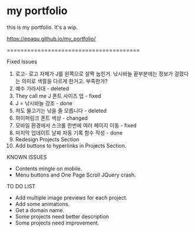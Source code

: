# my portfolio
this is my portfolio. It's a wip.

https://epaqu.github.io/my_portfolio/

=======================================

Fixed Issues
1) 로고- 로고 자체가 J를 왼쪽으로 살짝 눕힌거. 낚시바늘 끝부분에는 정보가 걸렸다는 의미로 색깔을 다르게 한거고. 부족한가?
2) 예수 가라사대 - deleted
3) They call me J 폰트 사이즈 업 - fixed
4) J = 낚시바늘 강조 - done
5) 저도 물고기는 낚을 줄 모릅니다 - deleted
6) 하이퍼링크 폰트 색상 - changed
7) 모바일 환경에서 스크롤 한번에 여러 페이지 이동 - fixed
8) 마지막 업데이트 날짜 자동 기록 함수 작성 - done
9) Redesign Projects Section
10) Add buttons to hyperlinks in Projects Section.


KNOWN ISSUES
* Contents mingle on mobile.
* Menu buttons and One Page Scroll JQuery crash.

TO DO LIST
* Add multiple image previews for each project.
* Add some animations.
* Get a domain name.
* Some projects need better description
* Some projects need improvement.
